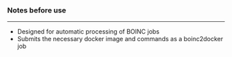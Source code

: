 ### Notes before use

-------

* Designed for automatic processing of BOINC jobs
* Submits the necessary docker image and commands as a boinc2docker job
